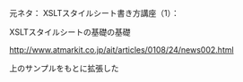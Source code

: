元ネタ：
XSLTスタイルシート書き方講座（1）：

XSLTスタイルシートの基礎の基礎

http://www.atmarkit.co.jp/ait/articles/0108/24/news002.html

上のサンプルをもとに拡張した